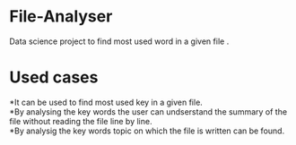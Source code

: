# File-Analyser
Data science project to find most used word in a given file .

# Used cases
 *It can be used to find most used key in a given file.\
 *By analysing the key words the user can undserstand the summary of the file without reading the file line by line.\
 *By analysig the key words topic on which the file is written can be found.
